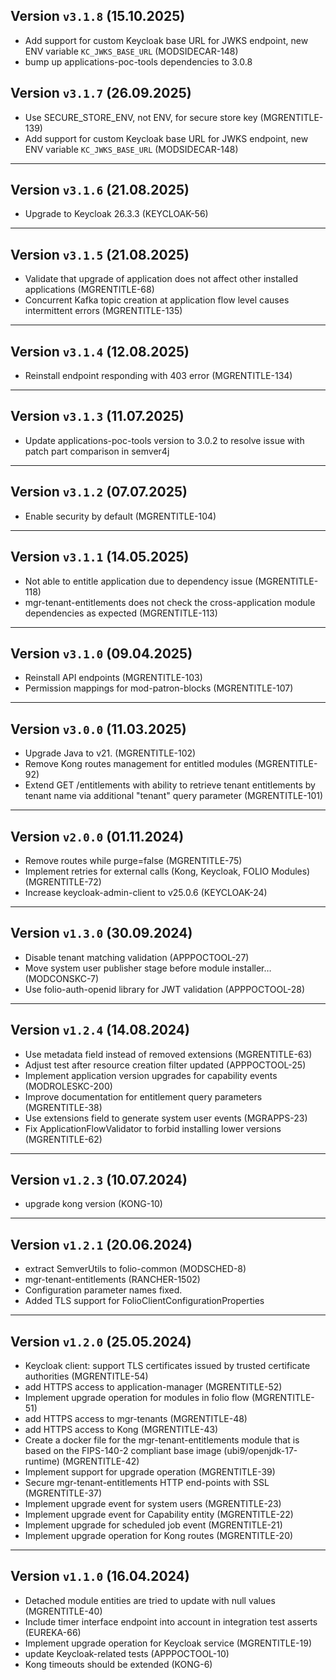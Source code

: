 ## Version `v3.1.8` (15.10.2025)
* Add support for custom Keycloak base URL for JWKS endpoint, new ENV variable `KC_JWKS_BASE_URL` (MODSIDECAR-148)
* bump up applications-poc-tools dependencies to 3.0.8

## Version `v3.1.7` (26.09.2025)
* Use SECURE_STORE_ENV, not ENV, for secure store key (MGRENTITLE-139)
* Add support for custom Keycloak base URL for JWKS endpoint, new ENV variable `KC_JWKS_BASE_URL` (MODSIDECAR-148)

---

## Version `v3.1.6` (21.08.2025)
* Upgrade to Keycloak 26.3.3 (KEYCLOAK-56)

---

## Version `v3.1.5` (21.08.2025)
* Validate that upgrade of application does not affect other installed applications (MGRENTITLE-68)
* Concurrent Kafka topic creation at application flow level causes intermittent errors (MGRENTITLE-135)

---

## Version `v3.1.4` (12.08.2025)
* Reinstall endpoint responding with 403 error (MGRENTITLE-134)

---

## Version `v3.1.3` (11.07.2025)
* Update applications-poc-tools version to 3.0.2 to resolve issue with patch part comparison in semver4j

---

## Version `v3.1.2` (07.07.2025)
* Enable security by default (MGRENTITLE-104)

---

## Version `v3.1.1` (14.05.2025)
* Not able to entitle application due to dependency issue (MGRENTITLE-118)
* mgr-tenant-entitlements does not check the cross-application module dependencies as expected (MGRENTITLE-113)

---

## Version `v3.1.0` (09.04.2025)
* Reinstall API endpoints (MGRENTITLE-103)
* Permission mappings for mod-patron-blocks (MGRENTITLE-107)

---

## Version `v3.0.0` (11.03.2025)
* Upgrade Java to v21. (MGRENTITLE-102)
* Remove Kong routes management for entitled modules (MGRENTITLE-92)
* Extend GET /entitlements with ability to retrieve tenant entitlements by tenant name via additional "tenant" query parameter (MGRENTITLE-101)

---

## Version `v2.0.0` (01.11.2024)
* Remove routes while purge=false (MGRENTITLE-75)
* Implement retries for external calls (Kong, Keycloak, FOLIO Modules) (MGRENTITLE-72)
* Increase keycloak-admin-client to v25.0.6 (KEYCLOAK-24)

---

## Version `v1.3.0` (30.09.2024)
* Disable tenant matching validation (APPPOCTOOL-27)
* Move system user publisher stage before module installer… (MODCONSKC-7)
* Use folio-auth-openid library for JWT validation (APPPOCTOOL-28)

---

## Version `v1.2.4` (14.08.2024)
* Use metadata field instead of removed extensions (MGRENTITLE-63)
* Adjust test after resource creation filter updated (APPPOCTOOL-25)
* Implement application version upgrades for capability events (MODROLESKC-200)
* Improve documentation for entitlement query parameters (MGRENTITLE-38)
* Use extensions field to generate system user events (MGRAPPS-23)
* Fix ApplicationFlowValidator to forbid installing lower versions (MGRENTITLE-62)

---

## Version `v1.2.3` (10.07.2024)
* upgrade kong version (KONG-10)

---

## Version `v1.2.1` (20.06.2024)
* extract SemverUtils to folio-common (MODSCHED-8)
* mgr-tenant-entitlements (RANCHER-1502)
* Configuration parameter names fixed.
* Added TLS support for FolioClientConfigurationProperties

---

## Version `v1.2.0` (25.05.2024)
* Keycloak client: support TLS certificates issued by trusted certificate authorities (MGRENTITLE-54)
* add HTTPS access to application-manager (MGRENTITLE-52)
* Implement upgrade operation for modules in folio flow (MGRENTITLE-51)
* add HTTPS access to mgr-tenants (MGRENTITLE-48)
* add HTTPS access to Kong (MGRENTITLE-43)
* Create a docker file for the mgr-tenant-entitlements module that is based on the FIPS-140-2 compliant base image (ubi9/openjdk-17-runtime) (MGRENTITLE-42)
* Implement support for upgrade operation (MGRENTITLE-39)
* Secure mgr-tenant-entitlements HTTP end-points with SSL (MGRENTITLE-37)
* Implement upgrade event for system users (MGRENTITLE-23)
* Implement upgrade event for Capability entity (MGRENTITLE-22)
* Implement upgrade for scheduled job event (MGRENTITLE-21)
* Implement upgrade operation for Kong routes (MGRENTITLE-20)

---

## Version `v1.1.0` (16.04.2024)
* Detached module entities are tried to update with null values (MGRENTITLE-40)
* Include timer interface endpoint into account in integration test asserts (EUREKA-66)
* Implement upgrade operation for Keycloak service (MGRENTITLE-19)
* update Keycloak-related tests (APPPOCTOOL-10)
* Kong timeouts should be extended (KONG-6)
